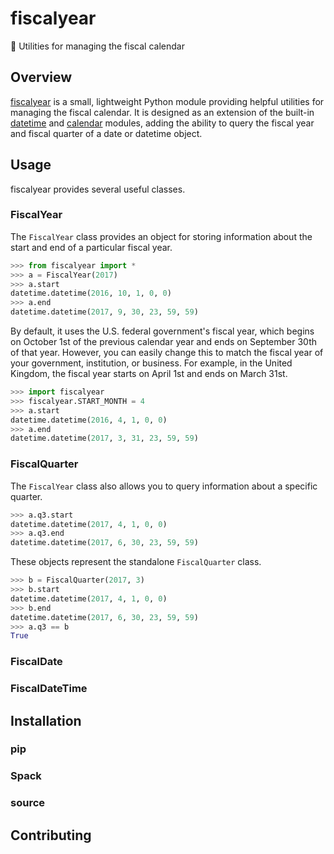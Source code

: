 # fiscalyear
:calendar: Utilities for managing the fiscal calendar

## Overview

[fiscalyear](https://github.com/adamjstewart/fiscalyear) is a small, lightweight Python module providing helpful utilities for managing the fiscal calendar. It is designed as an extension of the built-in [datetime](https://docs.python.org/3/library/datetime.html) and [calendar](https://docs.python.org/3/library/calendar.html) modules, adding the ability to query the fiscal year and fiscal quarter of a date or datetime object.

## Usage

fiscalyear provides several useful classes.

### FiscalYear

The `FiscalYear` class provides an object for storing information about the start and end of a particular fiscal year.

```python
>>> from fiscalyear import *
>>> a = FiscalYear(2017)
>>> a.start
datetime.datetime(2016, 10, 1, 0, 0)
>>> a.end
datetime.datetime(2017, 9, 30, 23, 59, 59)
```

By default, it uses the U.S. federal government's fiscal year, which begins on October 1st of the previous calendar year and ends on September 30th of that year. However, you can easily change this to match the fiscal year of your government, institution, or business. For example, in the United Kingdom, the fiscal year starts on April 1st and ends on March 31st.

```python
>>> import fiscalyear
>>> fiscalyear.START_MONTH = 4
>>> a.start
datetime.datetime(2016, 4, 1, 0, 0)
>>> a.end
datetime.datetime(2017, 3, 31, 23, 59, 59)
```

### FiscalQuarter

The `FiscalYear` class also allows you to query information about a specific quarter.

```python
>>> a.q3.start
datetime.datetime(2017, 4, 1, 0, 0)
>>> a.q3.end
datetime.datetime(2017, 6, 30, 23, 59, 59)
```

These objects represent the standalone `FiscalQuarter` class.

```python
>>> b = FiscalQuarter(2017, 3)
>>> b.start
datetime.datetime(2017, 4, 1, 0, 0)
>>> b.end
datetime.datetime(2017, 6, 30, 23, 59, 59)
>>> a.q3 == b
True
```

### FiscalDate

### FiscalDateTime

## Installation

### pip

### Spack

### source

## Contributing
